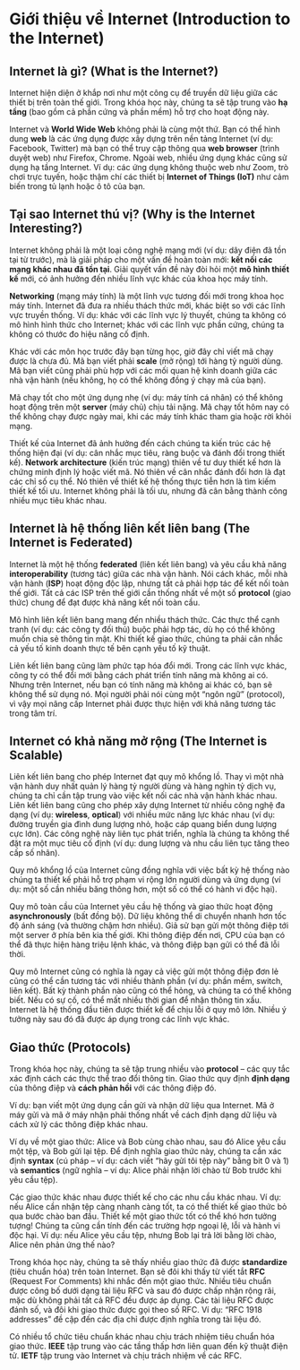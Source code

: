 






# **Giới thiệu về Internet** (Introduction to the Internet)

## **Internet là gì?** (What is the Internet?)

Internet hiện diện ở khắp nơi như một công cụ để truyền dữ liệu giữa các thiết bị trên toàn thế giới. Trong khóa học này, chúng ta sẽ tập trung vào **hạ tầng** (bao gồm cả phần cứng và phần mềm) hỗ trợ cho hoạt động này.

Internet và **World Wide Web** không phải là cùng một thứ. Bạn có thể hình dung **web** là các ứng dụng được xây dựng trên nền tảng Internet (ví dụ: Facebook, Twitter) mà bạn có thể truy cập thông qua **web browser** (trình duyệt web) như Firefox, Chrome. Ngoài web, nhiều ứng dụng khác cũng sử dụng hạ tầng Internet. Ví dụ: các ứng dụng không thuộc web như Zoom, trò chơi trực tuyến, hoặc thậm chí các thiết bị **Internet of Things (IoT)** như cảm biến trong tủ lạnh hoặc ô tô của bạn.



## **Tại sao Internet thú vị?** (Why is the Internet Interesting?)

Internet không phải là một loại công nghệ mạng mới (ví dụ: dây điện đã tồn tại từ trước), mà là giải pháp cho một vấn đề hoàn toàn mới: **kết nối các mạng khác nhau đã tồn tại**. Giải quyết vấn đề này đòi hỏi một **mô hình thiết kế** mới, có ảnh hưởng đến nhiều lĩnh vực khác của khoa học máy tính.

**Networking** (mạng máy tính) là một lĩnh vực tương đối mới trong khoa học máy tính. Internet đã đưa ra nhiều thách thức mới, khác biệt so với các lĩnh vực truyền thống. Ví dụ: khác với các lĩnh vực lý thuyết, chúng ta không có mô hình hình thức cho Internet; khác với các lĩnh vực phần cứng, chúng ta không có thước đo hiệu năng cố định.

Khác với các môn học trước đây bạn từng học, giờ đây chỉ viết mã chạy được là chưa đủ. Mã bạn viết phải **scale** (mở rộng) tới hàng tỷ người dùng. Mã bạn viết cũng phải phù hợp với các mối quan hệ kinh doanh giữa các nhà vận hành (nếu không, họ có thể không đồng ý chạy mã của bạn).

Mã chạy tốt cho một ứng dụng nhẹ (ví dụ: máy tính cá nhân) có thể không hoạt động trên một **server** (máy chủ) chịu tải nặng. Mã chạy tốt hôm nay có thể không chạy được ngày mai, khi các máy tính khác tham gia hoặc rời khỏi mạng.

Thiết kế của Internet đã ảnh hưởng đến cách chúng ta kiến trúc các hệ thống hiện đại (ví dụ: cân nhắc mục tiêu, ràng buộc và đánh đổi trong thiết kế). **Network architecture** (kiến trúc mạng) thiên về tư duy thiết kế hơn là chứng minh định lý hoặc viết mã. Nó thiên về cân nhắc đánh đổi hơn là đạt các chỉ số cụ thể. Nó thiên về thiết kế hệ thống thực tiễn hơn là tìm kiếm thiết kế tối ưu. Internet không phải là tối ưu, nhưng đã cân bằng thành công nhiều mục tiêu khác nhau.



## **Internet là hệ thống liên kết liên bang** (The Internet is Federated)

Internet là một hệ thống **federated** (liên kết liên bang) và yêu cầu khả năng **interoperability** (tương tác) giữa các nhà vận hành. Nói cách khác, mỗi nhà vận hành (**ISP**) hoạt động độc lập, nhưng tất cả phải hợp tác để kết nối toàn thế giới. Tất cả các ISP trên thế giới cần thống nhất về một số **protocol** (giao thức) chung để đạt được khả năng kết nối toàn cầu.

Mô hình liên kết liên bang mang đến nhiều thách thức. Các thực thể cạnh tranh (ví dụ: các công ty đối thủ) buộc phải hợp tác, dù họ có thể không muốn chia sẻ thông tin mật. Khi thiết kế giao thức, chúng ta phải cân nhắc cả yếu tố kinh doanh thực tế bên cạnh yếu tố kỹ thuật.

Liên kết liên bang cũng làm phức tạp hóa đổi mới. Trong các lĩnh vực khác, công ty có thể đổi mới bằng cách phát triển tính năng mà không ai có. Nhưng trên Internet, nếu bạn có tính năng mà không ai khác có, bạn sẽ không thể sử dụng nó. Mọi người phải nói cùng một “ngôn ngữ” (protocol), vì vậy mọi nâng cấp Internet phải được thực hiện với khả năng tương tác trong tâm trí.



## **Internet có khả năng mở rộng** (The Internet is Scalable)

Liên kết liên bang cho phép Internet đạt quy mô khổng lồ. Thay vì một nhà vận hành duy nhất quản lý hàng tỷ người dùng và hàng nghìn tỷ dịch vụ, chúng ta chỉ cần tập trung vào việc kết nối các nhà vận hành khác nhau. Liên kết liên bang cũng cho phép xây dựng Internet từ nhiều công nghệ đa dạng (ví dụ: **wireless**, **optical**) với nhiều mức năng lực khác nhau (ví dụ: đường truyền gia đình dung lượng nhỏ, hoặc cáp quang biển dung lượng cực lớn). Các công nghệ này liên tục phát triển, nghĩa là chúng ta không thể đặt ra một mục tiêu cố định (ví dụ: dung lượng và nhu cầu liên tục tăng theo cấp số nhân).

Quy mô khổng lồ của Internet cũng đồng nghĩa với việc bất kỳ hệ thống nào chúng ta thiết kế phải hỗ trợ phạm vi rộng lớn người dùng và ứng dụng (ví dụ: một số cần nhiều băng thông hơn, một số có thể có hành vi độc hại).

Quy mô toàn cầu của Internet yêu cầu hệ thống và giao thức hoạt động **asynchronously** (bất đồng bộ). Dữ liệu không thể di chuyển nhanh hơn tốc độ ánh sáng (và thường chậm hơn nhiều). Giả sử bạn gửi một thông điệp tới một server ở phía bên kia thế giới. Khi thông điệp đến nơi, CPU của bạn có thể đã thực hiện hàng triệu lệnh khác, và thông điệp bạn gửi có thể đã lỗi thời.

Quy mô Internet cũng có nghĩa là ngay cả việc gửi một thông điệp đơn lẻ cũng có thể cần tương tác với nhiều thành phần (ví dụ: phần mềm, switch, liên kết). Bất kỳ thành phần nào cũng có thể hỏng, và chúng ta có thể không biết. Nếu có sự cố, có thể mất nhiều thời gian để nhận thông tin xấu. Internet là hệ thống đầu tiên được thiết kế để chịu lỗi ở quy mô lớn. Nhiều ý tưởng này sau đó đã được áp dụng trong các lĩnh vực khác.



## **Giao thức** (Protocols)

Trong khóa học này, chúng ta sẽ tập trung nhiều vào **protocol** – các quy tắc xác định cách các thực thể trao đổi thông tin. Giao thức quy định **định dạng** của thông điệp và **cách phản hồi** với các thông điệp đó.

Ví dụ: bạn viết một ứng dụng cần gửi và nhận dữ liệu qua Internet. Mã ở máy gửi và mã ở máy nhận phải thống nhất về cách định dạng dữ liệu và cách xử lý các thông điệp khác nhau.

Ví dụ về một giao thức: Alice và Bob cùng chào nhau, sau đó Alice yêu cầu một tệp, và Bob gửi lại tệp. Để định nghĩa giao thức này, chúng ta cần xác định **syntax** (cú pháp – ví dụ: cách viết “hãy gửi tôi tệp này” bằng bit 0 và 1) và **semantics** (ngữ nghĩa – ví dụ: Alice phải nhận lời chào từ Bob trước khi yêu cầu tệp).

Các giao thức khác nhau được thiết kế cho các nhu cầu khác nhau. Ví dụ: nếu Alice cần nhận tệp càng nhanh càng tốt, ta có thể thiết kế giao thức bỏ qua bước chào ban đầu. Thiết kế một giao thức tốt có thể khó hơn tưởng tượng! Chúng ta cũng cần tính đến các trường hợp ngoại lệ, lỗi và hành vi độc hại. Ví dụ: nếu Alice yêu cầu tệp, nhưng Bob lại trả lời bằng lời chào, Alice nên phản ứng thế nào?

Trong khóa học này, chúng ta sẽ thấy nhiều giao thức đã được **standardize** (tiêu chuẩn hóa) trên toàn Internet. Bạn sẽ đôi khi thấy từ viết tắt **RFC** (Request For Comments) khi nhắc đến một giao thức. Nhiều tiêu chuẩn được công bố dưới dạng tài liệu RFC và sau đó được chấp nhận rộng rãi, mặc dù không phải tất cả RFC đều được áp dụng. Các tài liệu RFC được đánh số, và đôi khi giao thức được gọi theo số RFC. Ví dụ: “RFC 1918 addresses” đề cập đến các địa chỉ được định nghĩa trong tài liệu đó.

Có nhiều tổ chức tiêu chuẩn khác nhau chịu trách nhiệm tiêu chuẩn hóa giao thức. **IEEE** tập trung vào các tầng thấp hơn liên quan đến kỹ thuật điện tử. **IETF** tập trung vào Internet và chịu trách nhiệm về các RFC.

